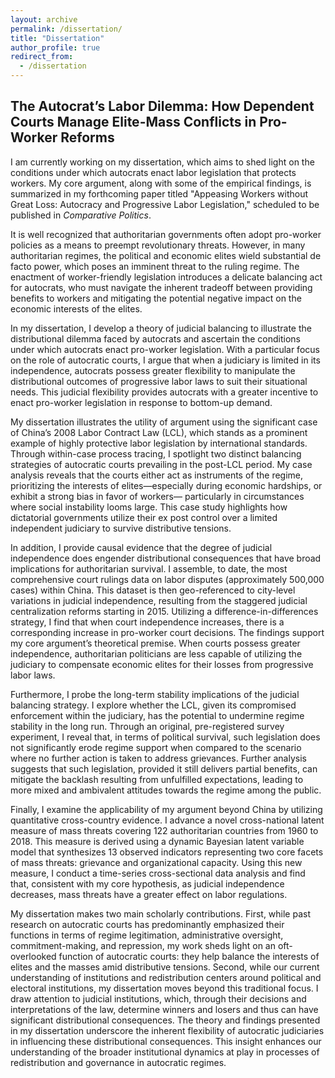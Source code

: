 ```yaml
---
layout: archive
permalink: /dissertation/
title: "Dissertation"
author_profile: true
redirect_from:
  - /dissertation
---
```



## The Autocrat’s Labor Dilemma: How Dependent Courts Manage Elite-Mass Conflicts in Pro-Worker Reforms

I am currently working on my dissertation, which aims to shed light on the conditions under which autocrats enact labor legislation that protects workers. My core argument, along with some of the empirical findings, is summarized in my forthcoming paper titled "Appeasing Workers without Great Loss: Autocracy and Progressive Labor Legislation," scheduled to be published in _Comparative Politics_.

It is well recognized that authoritarian governments often adopt pro-worker policies as a means to preempt revolutionary threats. However, in many authoritarian regimes, the political and economic elites wield substantial de facto power, which poses an imminent threat to the ruling regime. The enactment of worker-friendly legislation introduces a delicate balancing act for autocrats, who must navigate the inherent tradeoff between providing benefits to workers and mitigating the potential negative impact on the economic interests of the elites.

In my dissertation, I develop a theory of judicial balancing to illustrate the distributional dilemma faced by autocrats and ascertain the conditions under which autocrats enact pro-worker legislation. With a particular focus on the role of autocratic courts, I argue that when a judiciary is limited in its independence, autocrats possess greater flexibility to manipulate the distributional outcomes of progressive labor laws to suit their situational needs. This judicial flexibility provides autocrats with a greater incentive to enact pro-worker legislation in response to bottom-up demand.

My dissertation illustrates the utility of argument using the significant case of China’s 2008 Labor Contract Law (LCL), which stands as a prominent example of highly protective labor legislation by international standards. Through within-case process tracing, I spotlight two distinct balancing strategies of autocratic courts prevailing in the post-LCL period. My case analysis reveals that the courts either act as instruments of the regime, prioritizing the interests of elites—especially during economic hardships, or exhibit a strong bias in favor of workers— particularly in circumstances where social instability looms large. This case study highlights how dictatorial governments utilize their ex post control over a limited independent judiciary to survive distributive tensions.

In addition, I provide causal evidence that the degree of judicial independence does engender distributional consequences that have broad implications for authoritarian survival. I assemble, to date, the most comprehensive court rulings data on labor disputes (approximately 500,000 cases) within China. This dataset is then geo-referenced to city-level variations in judicial independence, resulting from the staggered judicial centralization reforms starting in 2015. Utilizing a difference-in-differences strategy, I find that when court independence increases, there is a corresponding increase in pro-worker court decisions. The findings support my core argument’s theoretical premise. When courts possess greater independence, authoritarian politicians are less capable of utilizing the judiciary to compensate economic elites for their losses from progressive labor laws.

Furthermore, I probe the long-term stability implications of the judicial balancing strategy. I explore whether the LCL, given its compromised enforcement within the judiciary, has the potential to undermine regime stability in the long run. Through an original, pre-registered survey experiment, I reveal that, in terms of political survival, such legislation does not significantly erode regime support when compared to the scenario where no further action is taken to address grievances. Further analysis suggests that such legislation, provided it still delivers partial benefits, can mitigate the backlash resulting from unfulfilled expectations, leading to more mixed and ambivalent attitudes towards the regime among the public. 

Finally, I examine the applicability of my argument beyond China by utilizing quantitative cross-country evidence. I advance a novel cross-national latent measure of mass threats covering 122 authoritarian countries from 1960 to 2018. This measure is derived using a dynamic Bayesian latent variable model that synthesizes 13 observed indicators representing two core facets of mass threats: grievance and organizational capacity. Using this new measure, I conduct a time-series cross-sectional data analysis and find that, consistent with my core hypothesis, as judicial independence decreases, mass threats have a greater effect on labor regulations. 

My dissertation makes two main scholarly contributions. First, while past research on autocratic courts has predominantly emphasized their functions in terms of regime legitimation, administrative oversight, commitment-making, and repression, my work sheds light on an oft-overlooked function of autocratic courts: they help balance the interests of elites and the masses amid distributive tensions. Second, while our current understanding of institutions and redistribution centers around political and electoral institutions, my dissertation moves beyond this traditional focus. I draw attention to judicial institutions, which, through their decisions and interpretations of the law, determine winners and losers and thus can have significant distributional consequences. The theory and findings presented in my dissertation underscore the inherent flexibility of autocratic judiciaries in influencing these distributional consequences. This insight enhances our understanding of the broader institutional dynamics at play in processes of redistribution and governance in autocratic regimes.
